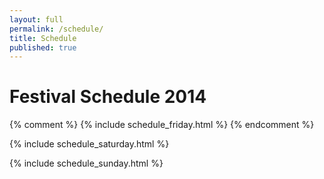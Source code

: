```yaml
---
layout: full
permalink: /schedule/
title: Schedule
published: true
---
```


# Festival Schedule 2014


<div class="section-container auto" data-section data-options="deep_linking: true">

<!--
**********************************************
FRIDAY SCHEDULE
**********************************************
-->
{% comment %} {% include schedule_friday.html %} {% endcomment %}

<!--
**********************************************
SATURDAY SCHEDULE
**********************************************
-->
{% include schedule_saturday.html %}


<!--
**********************************************
SUNDAY SCHEDULE
**********************************************
-->
{% include schedule_sunday.html %}

</div>
